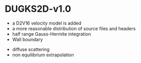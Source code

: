 # DUGKS2D-v1.0
* a D2V16 velocity model is added
* a more reasonable distribution of source files and headers
* half range Gauss-Hermite integration
* Wall boundary
 + diffuse scattering
 + non equilibrium extrapolation